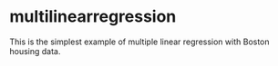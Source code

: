 # multilinearregression
This is the simplest example of multiple linear regression with Boston housing data.
